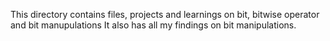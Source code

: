 This directory contains files, projects and learnings on bit, bitwise operator and bit manupulations
It also has all my findings on bit manipulations.
